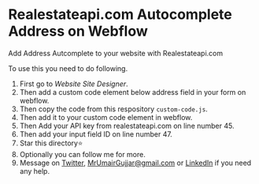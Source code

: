 # Realestateapi.com Autocomplete Address on Webflow

<!-- [//]: # (exathomes.com) [//]: # -->

Add Address Autcomplete to your website with Realestateapi.com 

To use this you need to do following.
1. First go to *Website Site Designer*.
2. Then add a custom code element below address field in your form on webflow.
3. Then copy the code from this respository `custom-code.js`.
4. Then add it to your custom code element in webflow.
5. Then Add your API key from realestateapi.com on line number 45.
6. Then add your input field ID on line number 47.
7. Star this directory:star:
8. Optionally you can follow me for more.
9. Message on [Twitter](https://twitter.com/MrUmairGujjar), [MrUmairGujjar@gmail.com](mailto:mrumairgujjar@gmail.com) or [LinkedIn](https://www.linkedin.com/in/umairgujjar/) if you need any help.
